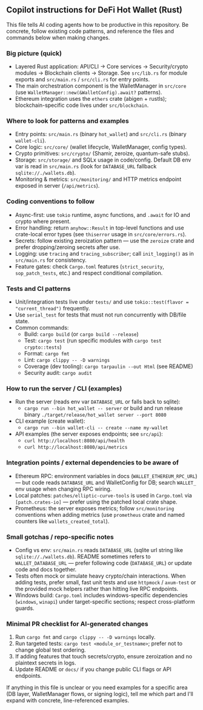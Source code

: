 ## Copilot instructions for DeFi Hot Wallet (Rust)

This file tells AI coding agents how to be productive in this repository. Be concrete, follow existing code patterns, and reference the files and commands below when making changes.

### Big picture (quick)
- Layered Rust application: API/CLI -> Core services -> Security/crypto modules -> Blockchain clients -> Storage. See `src/lib.rs` for module exports and `src/main.rs` / `src/cli.rs` for entry points.
- The main orchestration component is the WalletManager in `src/core` (use `WalletManager::new(&WalletConfig).await?` patterns).
- Ethereum integration uses the `ethers` crate (abigen + rustls); blockchain-specific code lives under `src/blockchain`.

### Where to look for patterns and examples
- Entry points: `src/main.rs` (binary `hot_wallet`) and `src/cli.rs` (binary `wallet-cli`).
- Core logic: `src/core/` (wallet lifecycle, WalletManager, config types).
- Crypto primitives: `src/crypto/` (Shamir, zeroize, quantum-safe stubs).
- Storage: `src/storage/` and SQLx usage in code/config. Default DB env var is read in `src/main.rs` (look for `DATABASE_URL` fallback `sqlite://./wallets.db`).
- Monitoring & metrics: `src/monitoring/` and HTTP metrics endpoint exposed in server (`/api/metrics`).

### Coding conventions to follow
- Async-first: use `tokio` runtime, async functions, and `.await` for IO and crypto where present.
- Error handling: return `anyhow::Result` in top-level functions and use crate-local error types (see `thiserror` usage in `src/core/errors.rs`).
- Secrets: follow existing zeroization pattern — use the `zeroize` crate and prefer dropping/zeroing secrets after use.
- Logging: use `tracing` and `tracing_subscriber`; call `init_logging()` as in `src/main.rs` for consistency.
- Feature gates: check `Cargo.toml` features (`strict_security`, `sop_patch_tests`, etc.) and respect conditional compilation.

### Tests and CI patterns
- Unit/integration tests live under `tests/` and use `tokio::test(flavor = "current_thread")` frequently.
- Use `serial_test` for tests that must not run concurrently with DB/file state.
- Common commands:
  - Build: `cargo build` (or `cargo build --release`)
  - Test: `cargo test` (run specific modules with `cargo test crypto::tests`)
  - Format: `cargo fmt`
  - Lint: `cargo clippy -- -D warnings`
  - Coverage (dev tooling): `cargo tarpaulin --out Html` (see README)
  - Security audit: `cargo audit`

### How to run the server / CLI (examples)
- Run the server (reads env var `DATABASE_URL` or falls back to sqlite):
  - `cargo run --bin hot_wallet -- server` or build and run release binary `./target/release/hot_wallet server --port 8080`
- CLI example (create wallet):
  - `cargo run --bin wallet-cli -- create --name my-wallet`
- API examples (the server exposes endpoints; see `src/api`):
  - `curl http://localhost:8080/api/health`
  - `curl http://localhost:8080/api/metrics`

### Integration points / external dependencies to be aware of
- Ethereum RPC: environment variables in docs (`WALLET_ETHEREUM_RPC_URL`) — but code reads `DATABASE_URL` and WalletConfig for DB; search `WALLET_` env usage when changing RPC wiring.
- Local patches: `patches/elliptic-curve-tools` is used in `Cargo.toml` via `[patch.crates-io]` — prefer using the patched local crate shape.
- Prometheus: the server exposes metrics; follow `src/monitoring` conventions when adding metrics (use `prometheus` crate and named counters like `wallets_created_total`).

### Small gotchas / repo-specific notes
- Config vs env: `src/main.rs` reads `DATABASE_URL` (sqlite url string like `sqlite://./wallets.db`). README sometimes refers to `WALLET_DATABASE_URL` — prefer following code (`DATABASE_URL`) or update code and docs together.
- Tests often mock or simulate heavy crypto/chain interactions. When adding tests, prefer small, fast unit tests and use `httpmock` / `axum-test` or the provided mock helpers rather than hitting live RPC endpoints.
- Windows build: `Cargo.toml` includes windows-specific dependencies (`windows`, `winapi`) under target-specific sections; respect cross-platform guards.

### Minimal PR checklist for AI-generated changes
1. Run `cargo fmt` and `cargo clippy -- -D warnings` locally.
2. Run targeted tests: `cargo test <module_or_testname>`; prefer not to change global test ordering.
3. If adding features that touch secrets/crypto, ensure zeroization and no plaintext secrets in logs.
4. Update README or `docs/` if you change public CLI flags or API endpoints.

If anything in this file is unclear or you need examples for a specific area (DB layer, WalletManager flows, or signing logic), tell me which part and I'll expand with concrete, line-referenced examples.
